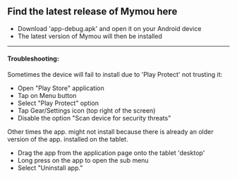 ## Find the latest release of Mymou here
 - Download 'app-debug.apk' and open it on your Android device
 - The latest version of Mymou will then be installed
---
#### Troubleshooting:
Sometimes the device will fail to install due to 'Play Protect' not trusting it:
- Open "Play Store" application 
- Tap on Menu button
- Select "Play Protect" option
- Tap Gear/Settings icon (top right of the screen)
- Disable the option "Scan device for security threats"

Other times the app. might not install because there is already an older version of the app. installed on the tablet.
- Drag the app from the application page onto the tablet 'desktop' 
- Long press on the app to open the sub menu
- Select "Uninstall app."
